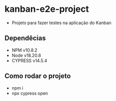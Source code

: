 # kanban-e2e-project
* Projeto para fazer testes na aplicação do Kanban
## Dependêcias
* NPM v10.8.2
* Node v18.20.8
* CYPRESS v14.5.4

## Como rodar o projeto
* npm i
* npx cypress open